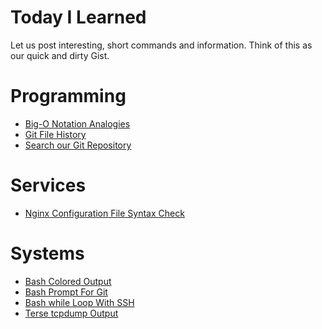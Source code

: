 Today I Learned
===============

Let us post interesting, short commands and information. Think of this as our
quick and dirty Gist.

# Programming

* [Big-O Notation Analogies](til_bigo.md)
* [Git File History](til_git_file_history.md)
* [Search our Git Repository](til_search_our_repo.md)

# Services

* [Nginx Configuration File Syntax Check](til_nginx_syntax_check.md)

# Systems

* [Bash Colored Output](til_bash_colors.md)
* [Bash Prompt For Git](til_bash_prompt_for_git.md)
* [Bash while Loop With SSH](til_while_loop_ssh.md)
* [Terse tcpdump Output](til_terse_tcpdump.md)
